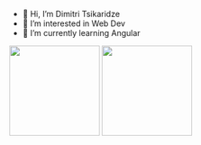 - 👋 Hi, I’m Dimitri Tsikaridze
- 👀 I’m interested in Web Dev
- 🌱 I’m currently learning Angular

<div>
  <img height="160" src="https://github-readme-stats.vercel.app/api?username=dimitritsikaridze&show_icons=true&theme=tokyonight&count_private=true">
  <img height="160" src="https://github-readme-stats.vercel.app/api/top-langs/?username=dimitritsikaridze&layout=compact&theme=tokyonight">
</div>

<!---
DimitriTsikaridze/DimitriTsikaridze is a ✨ special ✨ repository because its `README.md` (this file) appears on your GitHub profile.
You can click the Preview link to take a look at your changes.
--->

